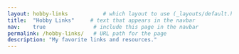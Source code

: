 ```yaml
---
layout: hobby-links           # which layout to use (_layouts/default.html)
title:  "Hobby Links"     # text that appears in the navbar
nav:    true               # include this page in the navbar
permalink: /hobby-links/   # URL path for the page
description: "My favorite links and resources."
---
```



